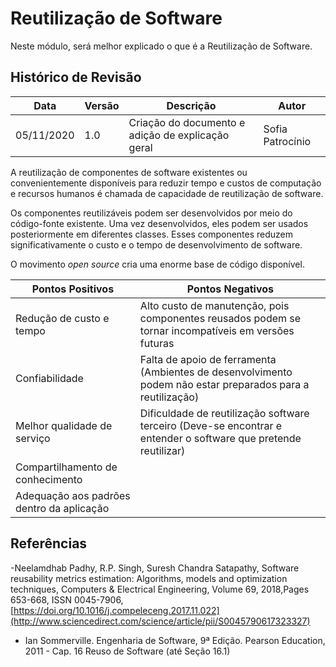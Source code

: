 # Reutilização de Software

Neste módulo, será melhor explicado o que é a Reutilização de Software.

## Histórico de Revisão

| Data | Versão | Descrição | Autor |
|------|--------|-----------|-------|
| 05/11/2020 | 1.0 | Criação do documento e adição de explicação geral | Sofia Patrocínio |

A reutilização de componentes de software existentes ou convenientemente disponíveis para reduzir tempo e custos de computação e recursos humanos é chamada de capacidade de reutilização de software. 

Os componentes reutilizáveis ​​podem ser desenvolvidos por meio do código-fonte existente. Uma vez desenvolvidos, eles podem ser usados ​​posteriormente em diferentes classes. Esses componentes reduzem significativamente o custo e o tempo de desenvolvimento de software.

O movimento *open source* cria uma enorme base de código disponível.

| Pontos Positivos | Pontos Negativos |
|-----------|--------------|
| Redução de custo e tempo |  Alto custo de manutenção, pois componentes reusados podem se tornar incompatíveis em versões futuras  |
| Confiabilidade | Falta de apoio de ferramenta (Ambientes de desenvolvimento podem não estar preparados para a reutilização) |
| Melhor qualidade de serviço | Dificuldade de reutilização software terceiro (Deve-se encontrar e entender o software que pretende reutilizar) |
| Compartilhamento de conhecimento | |
| Adequação aos padrões dentro da aplicação | |


## Referências
-Neelamdhab Padhy, R.P. Singh, Suresh Chandra Satapathy, Software reusability metrics estimation: Algorithms, models and optimization techniques, Computers & Electrical Engineering, Volume 69, 2018,Pages 653-668, ISSN 0045-7906, [https://doi.org/10.1016/j.compeleceng.2017.11.022](http://www.sciencedirect.com/science/article/pii/S0045790617323327)

- Ian Sommerville. Engenharia de Software, 9ª Edição. Pearson Education, 2011 - Cap. 16 Reuso de Software (até Seção 16.1)

